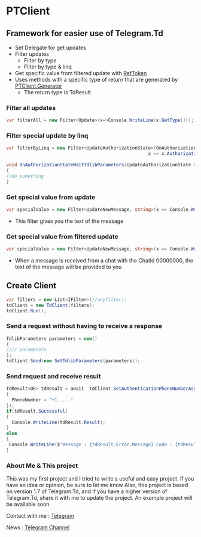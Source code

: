 # PTClient

## Framework for easier use of Telegram.Td
 - Set Delegate for get updates
 - Filter updates
    - Filter by type
    - Filter by type & linq
 - Get specific value from filtered update with [RefToken](https://github.com/Poudyn/RefToken)
 - Uses methods with a specific type of return that are generated by [PTClient.Generator](https://github.com/Poudyn/PTClient.Generator)
    - The return type is TdResult
 
    
### Filter all updates
```C#
var filterAll = new Filter<Update>(x=>Console.WriteLine(x.GetType()));
````
### Filter special update by linq
```C#
var filterByLinq = new Filter<UpdateAuthorizationState>(OnAuthorizationStateWaitTdlibParameters,
                                                     x => x.AuthorizationState.GetType() == typeof(AuthorizationStateWaitTdlibParameters));
                                                     
void OnAuthorizationStateWaitTdlibParameters(UpdateAuthorizationState state)
{
//do something
}
```
### Get special value from update
```C#
var specialValue = new Filter<UpdateNewMessage, string>(x => Console.WriteLine(x), "Message.Content.Text.Text")
```
- This filter gives you the text of the message

### Get special value from filtered update
```C#
var specialValue = new Filter<UpdateNewMessage, string>(x => Console.WriteLine(x), x=>x.Message.ChatId == 00000000 , "Message.Content.Text.Text")
```
- When a message is received from a chat with the ChatId 00000000, the text of the message will be provided to you

## Create Client
```C#
var filters = new List<IFilter>(//anyfilter):
tdClient = new TdClient(filters);
tdClient.Run();
```
### Send a request without having to receive a response
```C#
TdlibParameters parameters = new()
{
//// parameters
};
tdClient.Send(new SetTdlibParameters(parameters));
```
### Send request and receive result
```C#
TdResult<Ok> tdResult = await  tdClient.SetAuthenticationPhoneNumberAsync(new SetAuthenticationPhoneNumber
{
  PhoneNumber = "+1....."
});
if(tdResult.Successful)
{
  Console.WriteLine(tdResult.Result);
}
else
{
 Console.WriteLine($"Message : {tdResult.Error.Message} Code : {tdResult.Error.Code}");
}
```
### About Me & This project
This was my first project and I tried to write a useful and easy project.
If you have an idea or opinion, be sure to let me know
Also, this project is based on version 1.7 of Telegram.Td, and if you have a higher version of Telegram.Td, share it with me to update the project.
An example project will be available soon

Contact with me : [Telegram](https://t.me/ThePoudyn)

News : [Telegram Channel](https://t.me/IPouDyn)
